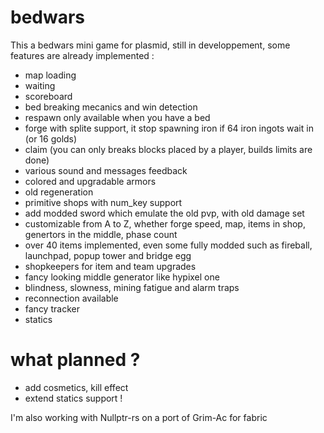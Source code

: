 # bedwars

This a bedwars mini game for plasmid, still in developpement, some features are already implemented :
* map loading  
* waiting  
* scoreboard
* bed breaking mecanics and win detection  
* respawn only available when you have a bed  
* forge with splite support, it stop spawning iron if 64 iron ingots wait in (or 16 golds)  
* claim (you can only breaks blocks placed by a player, builds limits are done)  
* various sound and messages feedback  
* colored and upgradable armors   
* old regeneration  
* primitive shops with num_key support 
* add modded sword which emulate the old pvp, with old damage set  
* customizable from A to Z, whether forge speed, map, items in shop, genertors in the middle, phase count    
* over 40 items implemented, even some fully modded such as fireball, launchpad, popup tower and bridge egg
* shopkeepers for item and team upgrades  
* fancy looking middle generator like hypixel one 
* blindness, slowness, mining fatigue and alarm traps  
* reconnection available  
* fancy tracker 
* statics

# what planned ? 

* add cosmetics, kill effect
* extend statics support ! 

I'm also working with Nullptr-rs on a port of Grim-Ac for fabric

